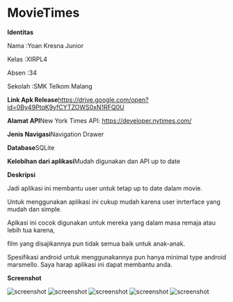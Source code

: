 # MovieTimes

<b>Identitas</b>

Nama    :Yoan Kresna Junior

Kelas   :XIRPL4

Absen   :34

Sekolah :SMK Telkom Malang

<b>Link Apk Release</b>https://drive.google.com/open?id=0By49PtqK9yfCYTZOWS0xN1RFQ0U

<b>Alamat API</b>New York Times API: https://developer.nytimes.com/

<b>Jenis Navigasi</b>Navigation Drawer

<b>Database</b>SQLite

<b>Kelebihan dari aplikasi</b>Mudah digunakan dan API up to date

<b>Deskripsi</b>

Jadi aplikasi ini membantu user untuk tetap up to date dalam movie.

Untuk menggunakan aplikasi ini cukup mudah karena user inrterface yang mudah dan simple.

Aplkasi ini cocok digunakan untuk mereka yang dalam masa remaja atau lebih tua karena,

film yang disajikannya pun tidak semua baik untuk anak-anak.

Spesifikasi android untuk menggunakannya pun hanya minimal type android marsmello. Saya harap aplikasi ini dapat membantu anda.

<b>Screenshot</b>

![screenshot](https://user-images.githubusercontent.com/22161280/27041021-f92b1832-4fbc-11e7-9c58-32b7b3a971a1.png)
![screenshot](https://user-images.githubusercontent.com/22161280/27041022-f950e71a-4fbc-11e7-8071-1fdaade61e5b.png)
![screenshot](https://user-images.githubusercontent.com/22161280/27041023-f9625392-4fbc-11e7-8556-2998297035e3.png)
![screenshot](https://user-images.githubusercontent.com/22161280/27041024-f975fa78-4fbc-11e7-9e3d-689c164ca632.png)
![screenshot](https://user-images.githubusercontent.com/22161280/27041025-f9786506-4fbc-11e7-9f28-1faaa6e5a716.png)



